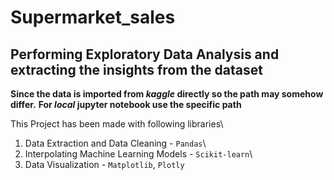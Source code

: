 # Supermarket_sales

## Performing Exploratory Data Analysis and extracting the insights from the dataset

**Since the data is imported from _kaggle_ directly so the path may somehow differ.**
**For _local_ jupyter notebook use the specific path**

This Project has been made with following libraries\



1. Data Extraction and Data Cleaning - `Pandas`\
2. Interpolating Machine Learning Models - `Scikit-learn`\
3. Data Visualization - `Matplotlib`, `Plotly`
